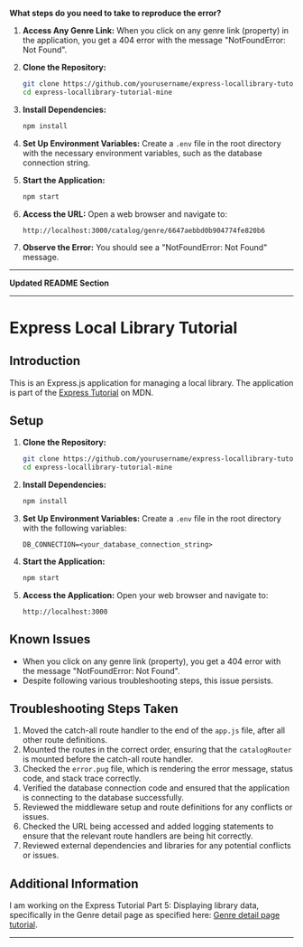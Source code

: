**What steps do you need to take to reproduce the error?**

1. **Access Any Genre Link:**
   When you click on any genre link (property) in the application, you get a 404 error with the message "NotFoundError: Not Found".

2. **Clone the Repository:**
   ```bash
   git clone https://github.com/yourusername/express-locallibrary-tutorial-mine.git
   cd express-locallibrary-tutorial-mine
   ```

3. **Install Dependencies:**
   ```bash
   npm install
   ```

4. **Set Up Environment Variables:**
   Create a `.env` file in the root directory with the necessary environment variables, such as the database connection string.

5. **Start the Application:**
   ```bash
   npm start
   ```

6. **Access the URL:**
   Open a web browser and navigate to:
   ```
   http://localhost:3000/catalog/genre/6647aebbd0b904774fe820b6
   ```

7. **Observe the Error:**
   You should see a "NotFoundError: Not Found" message.

---

**Updated README Section**

---

# Express Local Library Tutorial

## Introduction

This is an Express.js application for managing a local library. The application is part of the [Express Tutorial](https://developer.mozilla.org/en-US/docs/Learn/Server-side/Express_Nodejs) on MDN.

## Setup

1. **Clone the Repository:**
   ```bash
   git clone https://github.com/yourusername/express-locallibrary-tutorial-mine.git
   cd express-locallibrary-tutorial-mine
   ```

2. **Install Dependencies:**
   ```bash
   npm install
   ```

3. **Set Up Environment Variables:**
   Create a `.env` file in the root directory with the following variables:
   ```env
   DB_CONNECTION=<your_database_connection_string>
   ```

4. **Start the Application:**
   ```bash
   npm start
   ```

5. **Access the Application:**
   Open your web browser and navigate to:
   ```
   http://localhost:3000
   ```

## Known Issues

- When you click on any genre link (property), you get a 404 error with the message "NotFoundError: Not Found".
- Despite following various troubleshooting steps, this issue persists.

## Troubleshooting Steps Taken

1. Moved the catch-all route handler to the end of the `app.js` file, after all other route definitions.
2. Mounted the routes in the correct order, ensuring that the `catalogRouter` is mounted before the catch-all route handler.
3. Checked the `error.pug` file, which is rendering the error message, status code, and stack trace correctly.
4. Verified the database connection code and ensured that the application is connecting to the database successfully.
5. Reviewed the middleware setup and route definitions for any conflicts or issues.
6. Checked the URL being accessed and added logging statements to ensure that the relevant route handlers are being hit correctly.
7. Reviewed external dependencies and libraries for any potential conflicts or issues.

## Additional Information

I am working on the Express Tutorial Part 5: Displaying library data, specifically in the Genre detail page as specified here: [Genre detail page tutorial](https://developer.mozilla.org/en-US/docs/Learn/Server-side/Express_Nodejs/Displaying_data/Genre_detail_page).

---

